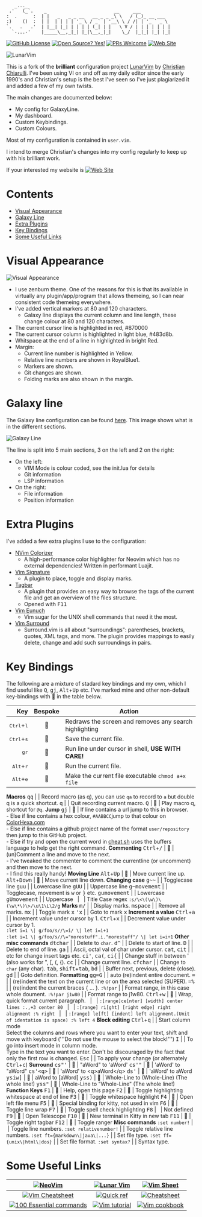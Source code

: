 ```
   _..._
 .'   (_`.    _                         __     ___
:  .      :  | |   _   _ _ __   __ _ _ _\ \   / (_)_ __ ___
:)    ()  :  | |  | | | | '_ \ / _` | '__\ \ / /| | '_ ` _ \
`.   .   .'  | |__| |_| | | | | (_| | |   \ V / | | | | | | |
  `-...-'    |_____\__,_|_| |_|\__,_|_|    \_/  |_|_| |_| |_|
```

<!-- Sheilds -->
<!-- {{{1 -->
[![GitHub License](https://img.shields.io/github/license/jimcornmell/LunarVim)](https://github.com/jimcornmell/LunarVim/blob/master/LICENSE)
[![Open Source? Yes!](https://badgen.net/badge/Open%20Source%20%3F/Yes%21/blue?icon=github)](https://github.com/jimcornmell/lunarvim)
[![PRs Welcome](https://img.shields.io/badge/PRs-welcome-brightgreen.svg?style=flat-square)](http://makeapullrequest.com)
[![Web Site](https://img.shields.io/badge/Jims%20Cosmos-website-red)](https://JimsCosmos.com)
<!-- }}}1 -->

<!-- Main Image -->
<!-- {{{1 -->
![LunarVim](./utils/media/demoScreen.png)
<!-- }}}1 -->

<!-- Introduction -->
<!-- {{{1 -->

This is a fork of the **brilliant** configuration project
[LunarVim](https://github.com/ChristianChiarulli/LunarVim) by [Christian
Chiarulli](https://twitter.com/intent/follow?screen_name=chrisatmachine).
I've been using VI on and off as my daily editor since the early 1990's and
Christian's setup is the best I've seen so I've just plagiarized it and added a
few of my own twists.

The main changes are documented below:

- My config for GalaxyLine.
- My dashboard.
- Custom Keybindings.
- Custom Colours.

Most of my configuration is contained in `user.vim`.

I intend to merge Christian's changes into my config regularly to keep up with
his brilliant work.

If your interested my website is [![Web Site](https://img.shields.io/badge/Jims%20Cosmos-website-red)](https://JimsCosmos.com)


<!-- }}}1 -->

# Contents
<!-- {{{1 -->
- [Visual Appearance](#visual-appearance)
- [Galaxy Line](#galaxy-line)
- [Extra Plugins](#extra-plugins)
- [Key Bindings](#key-bindings)
- [Some Useful Links](#some-useful-links)
<!-- }}}1 -->

# Visual Appearance
<!-- {{{1 -->
![Visual Appearance](./utils/media/VisualAppearance.png)
- I use zenburn theme.  One of the reasons for this is that its available in virtually
  any plugin/app/program that allows themeing, so I can near consistent code themeing
  everywhere.
- I've added vertical markers at 80 and 120 characters.
  - Galaxy line displays the current column and line length, these change colour at 80 and 120 characters.
- The current cursor line is highlighted in red, #870000
- The current cursor column is highlighted in light blue, #483d8b.
- Whitspace at the end of a line in highlighted in bright Red.
- Margin:
  - Current line number is highlighted in Yellow.
  - Relative line numbers are shown in RoyalBlue1.
  - Markers are shown.
  - Git changes are shown.
  - Folding marks are also shown in the margin.
<!-- }}}1 -->

# Galaxy line
<!-- {{{1 -->
The Galaxy line configuration can be found [here](https://github.com/jimcornmell/LunarVim/blob/master/lua/lv-galaxyline/init.lua).
This image shows what is in the different sections.

![Galaxy Line](./utils/media/GalaxyLine.svg)

The line is split into 5 main sections, 3 on the left and 2 on the right:

- On the left:
  - VIM Mode is colour coded, see the init.lua for details
  - Git information
  - LSP information
- On the right:
  - File information
  - Position information
<!-- }}}1 -->

# Extra Plugins
<!-- {{{1 -->
I've added a few extra plugins I use to the configuration:

- [NVim Colorizer](https://github.com/norcalli/nvim-colorizer.lua)
  - A high-performance color highlighter for Neovim which has no external dependencies! Written in performant Luajit.
- [Vim Signature](https://github.com/kshenoy/vim-signature)
  - A plugin to place, toggle and display marks.
- [Tagbar](https://github.com/preservim/tagbar)
  - A plugin that provides an easy way to browse the tags of the current file and get an overview of the files structure.
  - Opened with <kbd>F11</kbd>
- [Vim Eunuch](https://github.com/tpope/vim-eunuch)
  - Vim sugar for the UNIX shell commands that need it the most.
- [Vim Surround](https://github.com/tpope/vim-surround)
  - Surround.vim is all about "surroundings": parentheses, brackets, quotes,
    XML tags, and more. The plugin provides mappings to easily delete, change and add such surroundings in pairs.
<!-- }}}1 -->

# Key Bindings
<!-- {{{1 -->

The following are a mixture of stadard key bindings and my own, which I find
useful like <kbd>Q</kbd>, <kbd>g</kbd><kbd>j</kbd>, <kbd>Alt</kbd>+<kbd>Up</kbd> etc. I've marked mine and other non-default
key-bindings with :triangular_flag_on_post: in the table below.

Key                   | Bespoke | Action
-------------------------------: | :-----: | -------------------------------
<kbd>Ctrl</kbd>+<kbd>l</kbd>    | :triangular_flag_on_post: | Redraws the screen and removes any search highlighting
<kbd>Ctrl</kbd>+<kbd>s</kbd>    | :triangular_flag_on_post: | Save the current file.
<kbd>g</kbd><kbd>r</kbd>        | :triangular_flag_on_post: | Run line under cursor in shell, **USE WITH CARE!**
<kbd>Alt</kbd>+<kbd>r</kbd>     | :triangular_flag_on_post: | Run the current file.
<kbd>Alt</kbd>+<kbd>e</kbd>     | :triangular_flag_on_post: | Make the current file executable `chmod a+x file`
__Macros__
<kbd>q</kbd><kbd>q</kbd>        |&nbsp;| Record macro (as q), you can use `qa` to record to `a` but double q is a quick shortcut.
<kbd>q</kbd>                    |&nbsp;| Quit recording current macro.
<kbd>Q</kbd>                    | :triangular_flag_on_post: | Play macro q, shortcut for `@q`.
__Jump__
<kbd>g</kbd><kbd>j</kbd>        | :triangular_flag_on_post: | If line contains a url jump to this in browser.<br/> - Else if line contains a hex colour, `#AABBCC`jump to that colour on [ColorHexa.com](https://www.colorhexa.com)<br/>- Else if line contains a github project name of the format  `user/repository` then jump to this GitHub project.<br/>- Else if try and open the current word in [cheat.sh](https://cheat.sh) uses the buffers language to help get the right command.
__Commenting__
<kbd>Ctrl</kbd>+<kbd>/</kbd>             | :triangular_flag_on_post: | (un)Comment a line and move to the next.<br/> - I've tweaked the commenter to comment the currentline (or uncomment) and then move to the next.  <br/> - I find this really handy!
__Moving Line__
<kbd>Alt</kbd>+<kbd>Up</kbd>             | :triangular_flag_on_post: | Move current line up.
<kbd>Alt</kbd>+<kbd>Down</kbd>           | :triangular_flag_on_post: | Move current line down.
__Changing case__
<kbd>g</kbd><kbd>\~</kbd><kbd>\~</kbd>                  |&nbsp;| Togglecase line
<kbd>g</kbd><kbd>u</kbd><kbd>u</kbd>                  |&nbsp;| Lowercase line
<kbd>g</kbd><kbd>U</kbd><kbd>U</kbd>                  |&nbsp;| Uppercase line
<kbd>g</kbd><kbd>~</kbd><kbd>movement</kbd>         |&nbsp;| Togglecase, movement is <kbd>w</kbd> or <kbd>}</kbd> etc.
<kbd>g</kbd><kbd>u</kbd><kbd>movement</kbd>         |&nbsp;| Lowercase
<kbd>g</kbd><kbd>U</kbd><kbd>movement</kbd>         |&nbsp;| Uppercase
&nbsp;                          | &nbsp; | Title Case regex `:s/\<\(\w\)\(\w\*\)\>/\u\1\L\2/g`
__Marks__
<kbd>m</kbd><kbd>/</kbd>                   |&nbsp;| Display marks.
<kbd>m</kbd><kbd>space</kbd>             |&nbsp;| Remove all marks.
<kbd>m</kbd><kbd>x</kbd>                   |&nbsp;| Toggle mark <kbd>x</kbd>
<kbd>'</kbd><kbd>x</kbd>                   |&nbsp;| Goto to mark <kbd>x</kbd>
__Increment a value__
<kbd>Ctrl</kbd>+<kbd>a</kbd>             |&nbsp;| Increment value under cursor by 1.
<kbd>Ctrl</kbd>+<kbd>x</kbd>             |&nbsp;| Decrement value under cursor by 1.<br/>`:let i=1 \| g/foo/s//\=i/ \| let i=i+1`<br/>`:let i=1 \| g/foo/s//\="morestuff".i."morestuff"/ \| let i=i+1`
__Other misc commands__
<kbd>d</kbd><kbd>t</kbd><kbd>char</kbd>             |&nbsp;| Delete to `char`.
<kbd>d</kbd><kbd>^</kbd>                   |&nbsp;| Delete to start of line.
<kbd>D</kbd>                   |&nbsp;| Delete to end of line.
<kbd>g</kbd><kbd>a</kbd>                   |&nbsp;| Ascii, octal val of char under cursor.
<kbd>c</kbd><kbd>a</kbd><kbd>t</kbd>, <kbd>c</kbd><kbd>i</kbd><kbd>t</kbd>           |&nbsp;| etc for change insert tags etc.
<kbd>c</kbd><kbd>i</kbd><kbd>'</kbd>, <kbd>c</kbd><kbd>a</kbd><kbd>(</kbd>, <kbd>c</kbd><kbd>i</kbd><kbd>{</kbd>      |&nbsp;| Change stuff in between ' (also works for ", [, (, {).
<kbd>c</kbd><kbd>c</kbd>                   |&nbsp;| Change current line.
<kbd>c</kbd><kbd>f</kbd><kbd>char</kbd>             |&nbsp;| Change to `char` (any char).
<kbd>tab</kbd>, <kbd>shift</kbd>+<kbd>tab</kbd>, <kbd>b</kbd><kbd>d</kbd>    |&nbsp;| Buffer next, previous, delete (close).
<kbd>g</kbd><kbd>d</kbd>                   |&nbsp;| Goto definition.
__Formatting__
<kbd>g</kbd><kbd>g</kbd><kbd>=</kbd><kbd>G</kbd>                 |&nbsp;| auto (re)indent entire document.
<kbd>=</kbd>                    |&nbsp;| (re)indent the text on the current line or on the area selected (SUPER).
<kbd>=</kbd><kbd>%</kbd>                   |&nbsp;| (re)indent the current braces { ... }.
`:%!par`        |&nbsp;| Format range, in this case whole doument.
`:%!par j1w80`         |&nbsp;| Format range to j1w80.
<kbd>Ctrl</kbd>+<kbd>w</kbd>             | :triangular_flag_on_post: | Wrap, quick format current paragraph.
&nbsp;                          | &nbsp; | `:[range]ce[nter] [width] center lines :.,+3 center 80`
&nbsp;                          | &nbsp; | `:[range] ri[ght] [right edge] right alignment :% right`
&nbsp;                          | &nbsp; | `:[range] le[ft] [indent] left alignment.(Unit of identation is space) :% left 4`
__Block editing__
<kbd>Ctrl</kbd>+<kbd>q</kbd>    |&nbsp;| Start column mode<br/>Select the columns and rows where you want to enter your text, shift and move with keyboard ('''Do not use the mouse to select the block!''')
<kbd>I</kbd>                    |&nbsp;| To go into insert mode in column mode.<br/>Type in the text you want to enter. Don't be discouraged by the fact that only the first row is changed.
<kbd>Esc</kbd>                  |&nbsp;| To apply your change (or alternately <kbd>Ctrl</kbd>+<kbd>c</kbd>)
__Surround__
<kbd>c</kbd><kbd>s</kbd><kbd>"</kbd><kbd>'</kbd>  | :triangular_flag_on_post: | "aWord" to 'aWord'
<kbd>c</kbd><kbd>s</kbd><kbd>'</kbd><kbd>"</kbd>  | :triangular_flag_on_post: | 'aWord' to "aWord"
<kbd>c</kbd><kbd>s</kbd><kbd>'</kbd><kbd>&lt;</kbd><kbd>q</kbd><kbd>&gt;</kbd>  | :triangular_flag_on_post: | 'aWord' to &lt;q&gt;aWord&lt;/q&gt;
<kbd>d</kbd><kbd>s</kbd><kbd>'</kbd>  | :triangular_flag_on_post: | 'aWord' to aWord
<kbd>y</kbd><kbd>s</kbd><kbd>i</kbd><kbd>w</kbd><kbd>]</kbd> | :triangular_flag_on_post: | aWord to [aWord]
<kbd>y</kbd><kbd>s</kbd><kbd>s</kbd><kbd>)</kbd> | :triangular_flag_on_post: | Whole-Line to (Whole-Line)  (The whole line!)
<kbd>y</kbd><kbd>s</kbd><kbd>s</kbd><kbd>"</kbd> | :triangular_flag_on_post: | Whole-Line to "Whole-Line"  (The whole line!)
__Function Keys__
<kbd>F1</kbd>                   | :triangular_flag_on_post: | Help, open this page
<kbd>F2</kbd>                   | :triangular_flag_on_post: | Toggle highlighting whitespace at end of line
<kbd>F3</kbd>                   | :triangular_flag_on_post: | Toggle whitespace highlight
<kbd>F4</kbd>                   | :triangular_flag_on_post: | Open left file menu
<kbd>F5</kbd>                   | :triangular_flag_on_post: | Special binding for kitty, not used in vim
<kbd>F6</kbd>                   | :triangular_flag_on_post: | Toggle line wrap
<kbd>F7</kbd>                   | :triangular_flag_on_post: | Toggle spell check highlighting
<kbd>F8</kbd>                   | &nbsp; | Not defined
<kbd>F9</kbd>                   | :triangular_flag_on_post: | Open Telescope
<kbd>F10</kbd>                  | :triangular_flag_on_post: | New terminal in Kitty in new tab
<kbd>F11</kbd>                  | :triangular_flag_on_post: | Toggle right tagbar
<kbd>F12</kbd>                  | :triangular_flag_on_post: | Toggle ranger
__Misc commands__
`:set number!`                  |&nbsp;| Toggle line numbers.
`:set relativenumber!`          |&nbsp;| Toggle relative line numbers.
`:set ft={markdown\|java\|...}` |&nbsp;| Set file type.
`:set ff={unix\|html\|dos}`     |&nbsp;| Set file format.
`:set syntax?`                  |&nbsp;| Syntax type.
<!-- }}}1 -->

# Some Useful Links
<!-- {{{1 -->
| [![NeoVim](https://img.shields.io/badge/NeoVim-website-red)](https://neovim.io) | [![Lunar Vim](https://img.shields.io/badge/Lunar%20Vim-website-red)](https://github.com/ChristianChiarulli/LunarVim) | [![Vim Sheet](https://img.shields.io/badge/Vim%20Sheet-website-red)](http://vimsheet.com)
| :--: | :--: | :--:
| [![Vim Cheatsheet](https://img.shields.io/badge/Vim%20CheatSheet.wtf-website-red)](https://www.cheatsheet.wtf/vim/) | [![Quick ref](https://img.shields.io/badge/Quick%20Ref-website-red)](http://tnerual.eriogerg.free.fr/vimqrc.html) | [![Cheatsheet](https://img.shields.io/badge/Cheatsheet-website-red)](https://paulgorman.org/technical/vim.html)
| [![100 Essential commands](https://img.shields.io/badge/100%20Essential%20Commands-website-red)](https://catswhocode.com/vim-commands/) | [![Vim tutorial](https://img.shields.io/badge/Vim%20Tutorial-website-red)](https://www.openvim.com/) | [![Vim cookbook](https://img.shields.io/badge/Vim%20Cookbook-website-red)](http://www.oualline.com/vim-cook.html)

<!-- }}}1 -->

<!--
TODO: https://github.com/tpope/vim-repeat
-->
